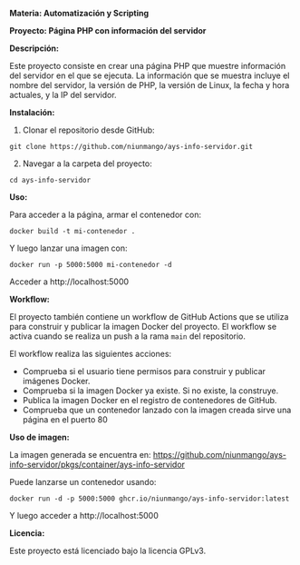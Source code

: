 
**Materia: Automatización y Scripting**

**Proyecto:
   Página PHP con información del servidor**

**Descripción:**

Este proyecto consiste en crear una página PHP que muestre información del servidor en el que se ejecuta. La información que se muestra incluye el nombre del servidor, la versión de PHP, la versión de Linux, la fecha y hora actuales, y la IP del servidor.

**Instalación:**

1. Clonar el repositorio desde GitHub:

```
git clone https://github.com/niunmango/ays-info-servidor.git
```

2. Navegar a la carpeta del proyecto:

```
cd ays-info-servidor
```

**Uso:**

Para acceder a la página, armar el contenedor con:

```
docker build -t mi-contenedor .
```

Y luego lanzar una imagen con:

```
docker run -p 5000:5000 mi-contenedor -d
```

Acceder a http://localhost:5000

**Workflow:**

El proyecto también contiene un workflow de GitHub Actions que se utiliza para construir y publicar la imagen Docker del proyecto. El workflow se activa cuando se realiza un push a la rama `main` del repositorio.

El workflow realiza las siguientes acciones:

* Comprueba si el usuario tiene permisos para construir y publicar imágenes Docker.
* Comprueba si la imagen Docker ya existe. Si no existe, la construye.
* Publica la imagen Docker en el registro de contenedores de GitHub.
* Comprueba que un contenedor lanzado con la imagen creada sirve una página en el puerto 80

**Uso de imagen:**

La imagen generada se encuentra en: https://github.com/niunmango/ays-info-servidor/pkgs/container/ays-info-servidor

Puede lanzarse un contenedor usando:

```
docker run -d -p 5000:5000 ghcr.io/niunmango/ays-info-servidor:latest
```

Y luego acceder a http://localhost:5000

**Licencia:**

Este proyecto está licenciado bajo la licencia GPLv3.